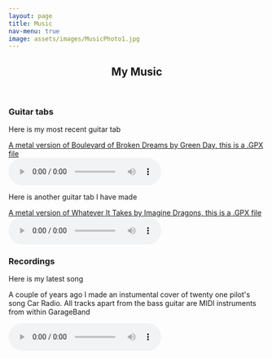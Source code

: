 ```yaml
---
layout: page
title: Music
nav-menu: true
image: assets/images/MusicPhoto1.jpg
---
```

<div id="main" class="alt">
  <section id="one">
    <div class="inner">
  		<header class="major">
  			<h1>My Music</h1>
  		</header>
      <!-- This will be where all my music stuff goes -->
      <!-- Section 1 - tabs -->
      <section id="GuitarTabs">
        <h1>Guitar tabs</h1>
        <p>Here is my most recent guitar tab</p>
        <a href="assets/GuitarTabs/BoulevardofBrokenDreamsMetal.gpx">A metal version of Boulevard of Broken Dreams by Green Day, this is a .GPX file</a>
        <br>
        <audio controls>
          <source src="assets/GuitarTabs/BoulevardofBrokenDreamsMetal.mp3" type="audio/mpeg">
          Your browser does not support the audio element
        </audio>
        <p>Here is another guitar tab I have made</p>
        <a href="assets/GuitarTabs/WhateverItTakes.gpx">A metal version of Whatever It Takes by Imagine Dragons, this is a .GPX file</a>
        <br>
        <audio controls>
          <source src="assets/GuitarTabs/WhateverItTakes.mp3" type="audio/mpeg">
          Your browser does not support the audio element
        </audio>
      </section>
      <!-- Section 2 - audio/videos -->
      <section id="Videos_Music" class="videos">
        <h1>Recordings</h1>
        <p>Here is my latest song</p>
        <p>A couple of years ago I made an instumental cover of twenty one pilot's song Car Radio. All tracks apart from the bass guitar are MIDI instruments from within GarageBand</p>
        <audio controls src="assets/audio/Car_Radio_-_twenty_one_pilots_cover.mp3" type="audio/mpeg">
          <!-- <source src="assets/audio/Car_Radio_-_twenty_one_pilots_cover.mp3" type="audio/mpeg"> -->
          Your browser does not support the audio element

        </audio>
      </section>
      <!-- Section 3 - reviews -->
      <!-- <section id="Reviews_Music" class="reviews">
        <h1>Music Reviews</h1>
        <p>Here is my latest music review</p>
      </section> -->
    </div>
  </section>
</div>
